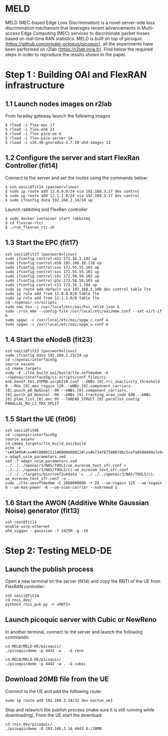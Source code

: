 # MELD
MELD (MEC-based Edge Loss Discrimination) is a novel server-side loss discrimination mechanism that leverages recent advancements in Multi-access Edge Computing (MEC) services to discriminate packet losses based on real-time RAN statistics. MELD is built on top of picoquic (https://github.com/private-octopus/picoquic), all the experiments have been performed on r2lab (https://r2lab.inria.fr). Find below the required steps in order to reproduce the results shown in the paper.

# Step 1 : Building OAI and FlexRAN infrastructure
## 1.1 Launch nodes images on r2lab
From faraday gateway launch the following images
```
$ rload -i flex-epc 17
$ rload -i flex-enb 23
$ rload -i flex-pico-ue 6
$ rload -i flex-pico-server 14
$ rload -i u16.48-gnuradio-3.7.10-uhd-images 13
```
## 1.2 Configure the server and start FlexRan Controller (fit14)
Connect to the server and set the routes using the commands below:
```
$ ssh oaici@fit14 (passwor=linux)
$ sudo ip route add 12.0.0.0/24 via 192.168.3.17 dev control
$ sudo ip route add 12.1.1.0/24 via 192.168.3.17 dev control
$ sudo ifconfig data 192.168.2.14/24 up
```
Launch rabbitmq and FlexRan controller
```
$ sudo docker container start rabbitmq
$ cd flexran-rtc/
$ ./run_flexran_rtc.sh
```
## 1.3 Start the EPC (fit17)
```
ssh oaici@fit17 (password=linux)
sudo ifconfig control:m11 172.16.1.102 up
sudo ifconfig control:m10 192.168.10.110 up
sudo ifconfig control:sxu 172.55.55.102 up
sudo ifconfig control:sxc 172.55.55.101 up
sudo ifconfig control:s5c 172.58.58.102 up
sudo ifconfig control:p5c 172.58.58.101 up
sudo ifconfig control:s11 172.16.1.104 up
sudo ip route add default via 192.168.3.100 dev control table lte
sudo ip rule add from 12.0.0.0/8 table lte
sudo ip rule add from 12.1.1.0/8 table lte
cd ~/openair-cn/scripts
sudo oai_hss -j /usr/local/etc/oai/hss_rel14.json &
sudo ./run_mme --config-file /usr/local/etc/oai/mme.conf --set-virt-if &
sudo spgwc -c /usr/local/etc/oai/spgw_c.conf &
sudo spgwu -c /usr/local/etc/oai/spgw_u.conf &
```
## 1.4 Start the eNodeB (fit23)
```
ssh oaici@fit23 (password=linux)
sudo ifconfig data 192.168.2.23/24 up
cd ~/openairinterface5g
source oaienv
cd cmake_targets
sudo -E ./lte_build_oai/build/lte-softmodem -O ~/openairinterface5g/ci-scripts/conf_files/ci-enb.band7.tm1.25PRB.usrpb210.conf --eNBs.[0].rrc_inactivity_threshold 0 --RUs.[0].max_rxgain 120 --eNBs.[0].component_carriers.[0].pusch_p0_Nominal -90 --eNBs.[0].component_carriers.[0].pucch_p0_Nominal -96 --eNBs.[0].tracking_area_code 600 --eNBs.[0].plmn_list.[0].mnc 95 --THREAD_STRUCT.[0].parallel_config PARALLEL_RU_L1_TRX_SPLIT
```
## 1.5 Start the UE (fit06)
```
ssh oaici@fit06
cd ~/openairinterface5g
source oaienv
cd cmake_targets/lte_build_oai/build
echo -e "s#93#95#\ns#0100001111#0000000012#\ns#e734f8734007d6c5ce7a0508809e7e9c#8e27b6af0e692e750f32667a3b14605d#\ns#33611123456#001011234561010#" > adapt_usim_parameters.sed
sed -f adapt_usim_parameters.sed ../../../openair3/NAS/TOOLS/ue_eurecom_test_sfr.conf > ../../../openair3/NAS/TOOLS/ci-ue_eurecom_test_sfr.conf
../../../targets/bin/conf2uedata -c ../../../openair3/NAS/TOOLS/ci-ue_eurecom_test_sfr.conf -o .
sudo ./lte-uesoftmodem -C 2660000000 -r 25 --ue-rxgain 125 --ue-txgain 0 --ue-max-power -6 --ue-scan-carrier --nokrnmod 1
```
## 1.6 Start the AWGN (Additive White Gaussian Noise) generator (fit13) 
```
ssh root@fit13
enable-usrp-ethernet
uhd_siggen --gaussian -f 2425M -g -10
```
# Step 2: Testing MELD-DE
## Launch the publish process
Open a new terminal on the server (fit14) and copy the RNTI of the UE from FlexRAN controller:
```
ssh oaici@fit14
cd rnis_dev/
python3 rnis_pub.py -r <RNTI>
```
## Launch picoquic server with Cubic or NewReno
In another terminal, connect to the server and launch the following commands:
```NewReno
cd MELD/MELD-DE/picoquic/
./picoquicdemo -p 4443 -w . -G reno 
```
```Cubic
cd MELD/MELD-DE/picoquic/
./picoquicdemo -p 4443 -w . -G cubic
```
## Download 20MB file from the UE
Connect to the UE and add the following route:
```
sudo ip route add 192.168.3.14/32 dev oaitun_ue1
```
Stop and relaunch the publish process (make sure it is still running while downloading).
From the UE start the download:
```
cd rnis_dev/picoquic/
./picoquicdemo -D 192.168.3.14 4443 8:/20MB
```
